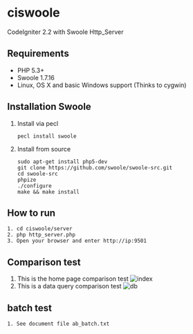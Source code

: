 
ciswoole
========

CodeIgniter 2.2 with Swoole Http_Server
## Requirements

* PHP 5.3+
* Swoole 1.7.16
* Linux, OS X and basic Windows support (Thinks to cygwin)

## Installation Swoole

1. Install via pecl
    
    ```
    pecl install swoole
    ```

2. Install from source

    ```
    sudo apt-get install php5-dev
    git clone https://github.com/swoole/swoole-src.git
    cd swoole-src
    phpize
    ./configure
    make && make install
    ```
    
## How to run

	1. cd ciswoole/server
	2. php http_server.php
	3. Open your browser and enter http://ip:9501

## Comparison test

1. This is the home page comparison test
![index](https://raw.githubusercontent.com/smalleyes/ciswoole/master/contrast_page.jpg)
2. This is a data query comparison test
![db](https://raw.githubusercontent.com/smalleyes/ciswoole/master/contrast_db.jpg)

## batch test

	1. See document file ab_batch.txt
